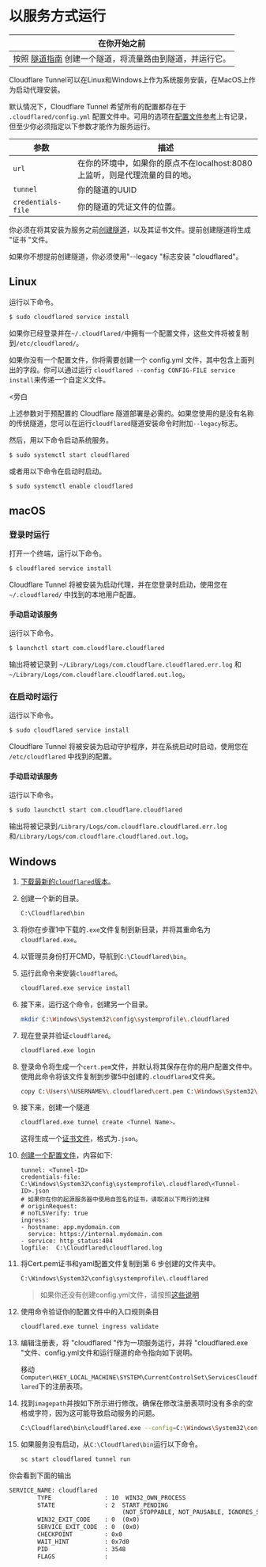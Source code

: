 # 以服务方式运行

| 在你开始之前 |
|---|
| 按照 [隧道指南](/connect-apps/install-and-setup/tunnel-guide) 创建一个隧道，将流量路由到隧道，并运行它。|

Cloudflare Tunnel可以在Linux和Windows上作为系统服务安装，在MacOS上作为启动代理安装。

默认情况下，Cloudflare Tunnel 希望所有的配置都存在于 `.cloudflared/config.yml` 配置文件中。可用的选项在[配置文件参考](/connections/connect-apps/configuration/configuration-file/)上有记录，但至少你必须指定以下参数才能作为服务运行。

|参数|描述|
|---|---|
|`url`|在你的环境中，如果你的原点不在localhost:8080上监听，则是代理流量的目的地。
|`tunnel`|你的隧道的UUID
|`credentials-file`|你的隧道的凭证文件的位置。

你必须在将其安装为服务之前[创建隧道](/connections/connect-apps/create-tunnel)，以及其证书文件。提前创建隧道将生成 "证书 "文件。

如果你不想提前创建隧道，你必须使用"--legacy "标志安装 "cloudflared"。

## Linux

运行以下命令。

```sh
$ sudo cloudflared service install
```

如果你已经登录并在`~/.cloudflared/`中拥有一个配置文件，这些文件将被复制到`/etc/cloudflared/`。

如果你没有一个配置文件，你将需要创建一个 config.yml 文件，其中包含上面列出的字段。你可以通过运行 `cloudflared --config CONFIG-FILE service install`来传递一个自定义文件。

<旁白

上述参数对于预配置的 Cloudflare 隧道部署是必需的。如果您使用的是没有名称的传统隧道，您可以在运行`cloudflared`隧道安装命令时附加`--legacy`标志。

</Aside>

然后，用以下命令启动系统服务。
```sh
$ sudo systemctl start cloudflared
``` 

或者用以下命令在启动时启动。
```sh
$ sudo systemctl enable cloudflared
```

## macOS

### 登录时运行

打开一个终端，运行以下命令。

```sh
$ cloudflared service install
```

Cloudflare Tunnel 将被安装为启动代理，并在您登录时启动，使用您在 `~/.cloudflared/` 中找到的本地用户配置。

#### 手动启动该服务

运行以下命令。

```sh
$ launchctl start com.cloudflare.cloudflared
```

输出将被记录到 `~/Library/Logs/com.cloudflare.cloudflared.err.log` 和 `~/Library/Logs/com.cloudflare.cloudflared.out.log`。

### 在启动时运行

运行以下命令。

```sh
$ sudo cloudflared service install
```

Cloudflare Tunnel 将被安装为启动守护程序，并在系统启动时启动，使用您在 `/etc/cloudflared` 中找到的配置。

#### 手动启动该服务

运行以下命令。

```sh
$ sudo launchctl start com.cloudflare.cloudflared
```

输出将被记录到`/Library/Logs/com.cloudflare.cloudflared.err.log`和`/Library/Logs/com.cloudflare.cloudflared.out.log`。

## Windows

1. [下载最新的`cloudflared`版本](/connections/connect-apps/install-and-setup/installation)。

1. 创建一个新的目录。
    
    ```bash
    C:\Cloudflared\bin
    ```

1. 将你在步骤1中下载的`.exe`文件复制到新目录，并将其重命名为`cloudflared.exe`。

1. 以管理员身份打开CMD，导航到`C:\Cloudflared\bin`。

1. 运行此命令来安装`cloudflared`。

    ```bash
    cloudflared.exe service install
    ```
1. 接下来，运行这个命令，创建另一个目录。

    ```bash
    mkdir C:\Windows\System32\config\systemprofile\.cloudflared
    ```

1. 现在登录并验证`cloudflared`。

    ```bash
    cloudflared.exe login
    ```

1. 登录命令将生成一个`cert.pem`文件，并默认将其保存在你的用户配置文件中。使用此命令将该文件复制到步骤5中创建的`.cloudflared`文件夹。

    ```bash
    copy C:\Users\%USERNAME%\.cloudflared\cert.pem C:\Windows\System32\config\systemprofile\.cloudflared
    ```

1. 接下来，创建一个隧道
    
    ```bash
    cloudflared.exe tunnel create <Tunnel Name>。
    ```
    
    这将生成一个[证书文件](cn/1.联系/连接资源/1.开始吧/4.有用的术语?id=凭证文件-credentials-file)，格式为`.json`。

2. [创建一个配置文件](cn/1.联系/连接资源/1.开始吧/2.隧道指南?id=_4-创建一个配置文件)，内容如下:

    ```text
    tunnel: <Tunnel-ID>
    credentials-file: C:\Windows\System32\config\systemprofile\.cloudflared\<Tunnel-ID>.json
    # 如果你在你的起源服务器中使用自签名的证书，请取消以下两行的注释
    # originRequest:
    # noTLSVerify: true
    ingress:
    - hostname: app.mydomain.com
      service: https://internal.mydomain.com
    - service: http_status:404
    logfile:  C:\Cloudflared\cloudflared.log
    ```

3. 将Cert.pem证书和yaml配置文件复制到第 6 步创建的文件夹中。

    ```bash
    C:\Windows\System32\config\systemprofile\.cloudflared
    ```

    <Aside type='Note'>

    > 如果你还没有创建config.yml文件，请按照[这些说明](cn/1.联系/连接资源/1.开始吧/2.隧道指南?id=_4-创建一个配置文件)

    </Aside>

4. 使用命令验证你的配置文件中的入口规则条目

    ```bash
    cloudflared.exe tunnel ingress validate
    ```

5. 编辑注册表，将 "cloudflared "作为一项服务运行，并将 "cloudflared.exe "文件、config.yml文件和运行隧道的命令指向如下说明。

    移动`Computer\HKEY_LOCAL_MACHINE\SYSTEM\CurrentControlSet\ServicesCloudflared`下的注册表项。

6. 找到`imagepath`并按如下所示进行修改。确保在修改注册表项时没有多余的空格或字符，因为这可能导致启动服务的问题。

    ```bash
    C:\Cloudflared\bin\cloudflared.exe --config=C:\Windows\System32\config\systemprofile\.cloudflared\config.yml tunnel run
    ```

7. 如果服务没有启动，从`C:\Cloudflared\bin`运行以下命令。

    ```bash
    sc start cloudflared tunnel run
    ```

你会看到下面的输出

```txt
SERVICE_NAME: cloudflared
        TYPE               : 10  WIN32_OWN_PROCESS
        STATE              : 2  START_PENDING
                                (NOT_STOPPABLE, NOT_PAUSABLE, IGNORES_SHUTDOWN)
        WIN32_EXIT_CODE    : 0  (0x0)
        SERVICE_EXIT_CODE  : 0  (0x0)
        CHECKPOINT         : 0x0
        WAIT_HINT          : 0x7d0
        PID                : 3548
        FLAGS              :
```